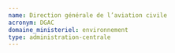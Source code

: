 ```yaml
---
name: Direction générale de l’aviation civile
acronym: DGAC
domaine_ministeriel: environnement
type: administration-centrale
---
```

